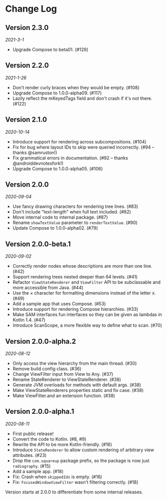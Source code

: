 Change Log
==========

Version 2.3.0
-------------

_2021-3-1_

* Upgrade Compose to beta01. (#128)

Version 2.2.0
-------------

_2021-1-26_

* Don't render curly braces when they would be empty. (#108)
* Upgrade Compose to 1.0.0-alpha09. (#117)
* Lazily reflect the mKeyedTags field and don't crash if it's not there. (#122)

Version 2.1.0
-------------

_2020-10-14_

* Introduce support for rendering across subcompositions. (#104)
* Fix for bug where layout IDs to skip were queried incorrectly. (#94 – thanks @samruston!)
* Fix grammatical errors in documentation. (#92 – thanks @androiddevnotesfork!)
* Upgrade Compose to 1.0.0-alpha05. (#106)

Version 2.0.0
-------------

_2020-09-04_

* Use fancy drawing characters for rendering tree lines. (#83)
* Don't include "text-length" when full text included. (#82)
* Move internal code to internal package. (#87)
* Rename `showTextValue` parameter to `renderTextValue`. (#90)
* Update Compose to 1.0.0-alpha02. (#79)

Version 2.0.0-beta.1
--------------------

_2020-09-02_

* Correctly render nodes whose descriptions are more than one line. (#42)
* Support rendering trees nested deeper than 64 levels. (#41)
* Refactor `ViewStateRenderer` and `ViewFilter` API to be subclassable and more accessible from
  Java. (#44)
* Use the × character for formatting dimensions instead of the letter x. (#49)
* Add a sample app that uses Compose. (#53)
* Introduce support for rendering Compose hierarchies. (#33)
* Make SAM interfaces fun interfaces so they can be given as lambdas in Kotlin 1.4. (#47)
* Introduce ScanScope, a more flexible way to define what to scan. (#70)

Version 2.0.0-alpha.2
---------------------

_2020-08-12_

* Only access the view hierarchy from the main thread. (#30)
* Remove build config class. (#36)
* Change ViewFilter input from View to Any. (#37)
* Rename StateRenderer to ViewStateRenderer. (#38)
* Generate JVM overloads for methods with default args. (#38)
* Make ViewStateRenderers properties static and fix case. (#38)
* Make ViewFilter.and an extension function. (#38)

Version 2.0.0-alpha.1
---------------------

_2020-08-11_

* First public release!
* Convert the code to Kotlin. (#8, #9)
* Rewrite the API to be more Kotlin-friendly. (#16)
* Introduce `StateRenderer` to allow custom rendering of arbitrary view attributes. (#23)
* Drop the `com.squareup` package prefix, so the package is now just `radiography`. (#15)
* Add a sample app. (#18)
* Fix: Crash when `skippedIds` is empty. (#16)
* Fix: `FocusedWindowViewFilter` wasn't filtering correctly. (#18)

Version starts at 2.0.0 to differentiate from some internal releases.
